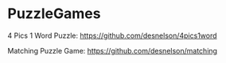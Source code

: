 # PuzzleGames

4 Pics 1 Word Puzzle:
https://github.com/desnelson/4pics1word

Matching Puzzle Game:
https://github.com/desnelson/matching
